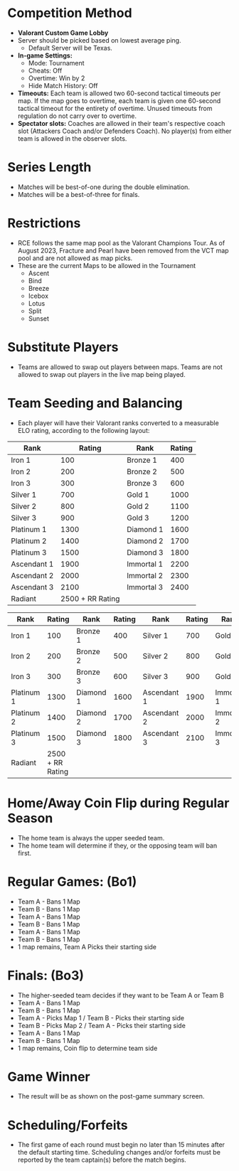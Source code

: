 # Competition Method

- **Valorant Custom Game Lobby**
- Server should be picked based on lowest average ping.
  - Default Server will be Texas.
- **In-game Settings:**
  - Mode: Tournament
  - Cheats: Off
  - Overtime: Win by 2
  - Hide Match History: Off
- **Timeouts:** Each team is allowed two 60-second tactical timeouts per map. If the map goes to overtime, each team is given one 60-second tactical timeout for the entirety of overtime. Unused timeouts from regulation do not carry over to overtime.
- **Spectator slots:** Coaches are allowed in their team's respective coach slot (Attackers Coach and/or Defenders Coach). No player(s) from either team is allowed in the observer slots.

# Series Length

- Matches will be best-of-one during the double elimination.
- Matches will be a best-of-three for finals.

# Restrictions

- RCE follows the same map pool as the Valorant Champions Tour. As of August 2023, Fracture and Pearl have been removed from the VCT map pool and are not allowed as map picks.
- These are the current Maps to be allowed in the Tournament
    - Ascent
    - Bind
    - Breeze
    - Icebox
    - Lotus
    - Split
    - Sunset

# Substitute Players

- Teams are allowed to swap out players between maps. Teams are not allowed to swap out players in the live map being played.

# Team Seeding and Balancing

- Each player will have their Valorant ranks converted to a measurable ELO rating, according to the following layout:

| Rank         | Rating     | Rank         | Rating     |
|--------------|------------|--------------|------------|
| Iron 1       | 100        | Bronze 1     | 400        |
| Iron 2       | 200        | Bronze 2     | 500        |
| Iron 3       | 300        | Bronze 3     | 600        |
| Silver 1     | 700        | Gold 1       | 1000       |
| Silver 2     | 800        | Gold 2       | 1100       |
| Silver 3     | 900        | Gold 3       | 1200       |
| Platinum 1   | 1300       | Diamond 1    | 1600       |
| Platinum 2   | 1400       | Diamond 2    | 1700       |
| Platinum 3   | 1500       | Diamond 3    | 1800       |
| Ascendant 1  | 1900       | Immortal 1   | 2200       |
| Ascendant 2  | 2000       | Immortal 2   | 2300       |
| Ascendant 3  | 2100       | Immortal 3   | 2400       |
| Radiant      | 2500 + RR Rating |              |            |

| Rank         | Rating     | Rank         | Rating     | Rank         | Rating     | Rank         | Rating     |
|--------------|------------|--------------|------------|--------------|------------|--------------|------------|
| Iron 1       | 100        | Bronze 1     | 400        | Silver 1     | 700        | Gold 1       | 1000       |
| Iron 2       | 200        | Bronze 2     | 500        | Silver 2     | 800        | Gold 2       | 1100       |
| Iron 3       | 300        | Bronze 3     | 600        | Silver 3     | 900        | Gold 3       | 1200       |
| Platinum 1   | 1300       | Diamond 1    | 1600       | Ascendant 1  | 1900       | Immortal 1   | 2200       |
| Platinum 2   | 1400       | Diamond 2    | 1700       | Ascendant 2  | 2000       | Immortal 2   | 2300       |
| Platinum 3   | 1500       | Diamond 3    | 1800       | Ascendant 3  | 2100       | Immortal 3   | 2400       |
| Radiant      | 2500 + RR Rating |              |            |              |            |              |            |

# Home/Away Coin Flip during Regular Season

- The home team is always the upper seeded team.
- The home team will determine if they, or the opposing team will ban first.

# Regular Games: (Bo1)

- Team A - Bans 1 Map
- Team B - Bans 1 Map
- Team A - Bans 1 Map
- Team B - Bans 1 Map
- Team A - Bans 1 Map
- Team B - Bans 1 Map
- 1 map remains, Team A Picks their starting side

# Finals: (Bo3)

- The higher-seeded team decides if they want to be Team A or Team B
- Team A - Bans 1 Map
- Team B - Bans 1 Map
- Team A - Picks Map 1 / Team B - Picks their starting side
- Team B - Picks Map 2 / Team A - Picks their starting side
- Team A - Bans 1 Map
- Team B - Bans 1 Map
- 1 map remains, Coin flip to determine team side

# Game Winner

- The result will be as shown on the post-game summary screen.

# Scheduling/Forfeits

- The first game of each round must begin no later than 15 minutes after the default starting time. Scheduling changes and/or forfeits must be reported by the team captain(s) before the match begins.
